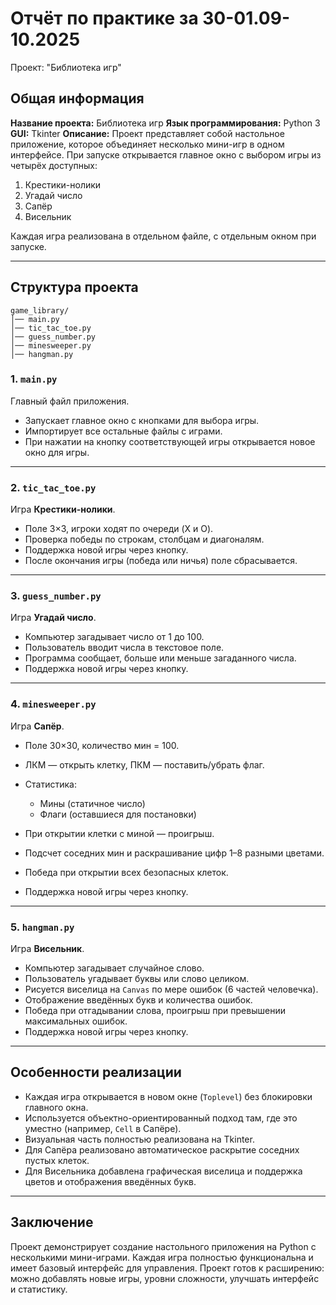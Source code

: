 # Отчёт по практике за 30-01.09-10.2025

Проект: "Библиотека игр"

## Общая информация

**Название проекта:** Библиотека игр
**Язык программирования:** Python 3
**GUI:** Tkinter
**Описание:**
Проект представляет собой настольное приложение, которое объединяет несколько мини-игр в одном интерфейсе. При запуске открывается главное окно с выбором игры из четырёх доступных:

1. Крестики-нолики
2. Угадай число
3. Сапёр
4. Висельник

Каждая игра реализована в отдельном файле, с отдельным окном при запуске.

---

## Структура проекта

```
game_library/
│── main.py
│── tic_tac_toe.py
│── guess_number.py
│── minesweeper.py
│── hangman.py
```

### 1. `main.py`

Главный файл приложения.

* Запускает главное окно с кнопками для выбора игры.
* Импортирует все остальные файлы с играми.
* При нажатии на кнопку соответствующей игры открывается новое окно для игры.

---

### 2. `tic_tac_toe.py`

Игра **Крестики-нолики**.

* Поле 3×3, игроки ходят по очереди (X и O).
* Проверка победы по строкам, столбцам и диагоналям.
* Поддержка новой игры через кнопку.
* После окончания игры (победа или ничья) поле сбрасывается.

---

### 3. `guess_number.py`

Игра **Угадай число**.

* Компьютер загадывает число от 1 до 100.
* Пользователь вводит числа в текстовое поле.
* Программа сообщает, больше или меньше загаданного числа.
* Поддержка новой игры через кнопку.

---

### 4. `minesweeper.py`

Игра **Сапёр**.

* Поле 30×30, количество мин = 100.
* ЛКМ — открыть клетку, ПКМ — поставить/убрать флаг.
* Статистика:

  * Мины (статичное число)
  * Флаги (оставшиеся для постановки)
* При открытии клетки с миной — проигрыш.
* Подсчет соседних мин и раскрашивание цифр 1–8 разными цветами.
* Победа при открытии всех безопасных клеток.
* Поддержка новой игры через кнопку.

---

### 5. `hangman.py`

Игра **Висельник**.

* Компьютер загадывает случайное слово.
* Пользователь угадывает буквы или слово целиком.
* Рисуется виселица на `Canvas` по мере ошибок (6 частей человечка).
* Отображение введённых букв и количества ошибок.
* Победа при отгадывании слова, проигрыш при превышении максимальных ошибок.
* Поддержка новой игры через кнопку.

---

## Особенности реализации

* Каждая игра открывается в новом окне (`Toplevel`) без блокировки главного окна.
* Используется объектно-ориентированный подход там, где это уместно (например, `Cell` в Сапёре).
* Визуальная часть полностью реализована на Tkinter.
* Для Сапёра реализовано автоматическое раскрытие соседних пустых клеток.
* Для Висельника добавлена графическая виселица и поддержка цветов и отображения введённых букв.

---

## Заключение

Проект демонстрирует создание настольного приложения на Python с несколькими мини-играми.
Каждая игра полностью функциональна и имеет базовый интерфейс для управления.
Проект готов к расширению: можно добавлять новые игры, уровни сложности, улучшать интерфейс и статистику.

